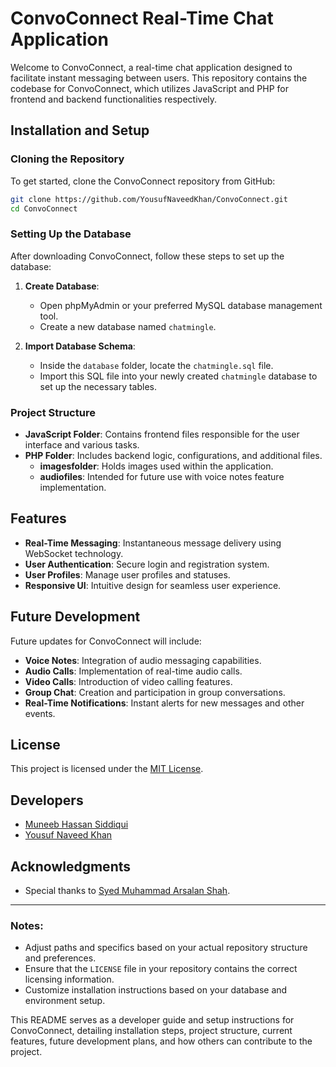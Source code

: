 # ConvoConnect Real-Time Chat Application

Welcome to ConvoConnect, a real-time chat application designed to facilitate instant messaging between users. This repository contains the codebase for ConvoConnect, which utilizes JavaScript and PHP for frontend and backend functionalities respectively.

## Installation and Setup

### Cloning the Repository

To get started, clone the ConvoConnect repository from GitHub:

```bash
git clone https://github.com/YousufNaveedKhan/ConvoConnect.git
cd ConvoConnect
```

### Setting Up the Database

After downloading ConvoConnect, follow these steps to set up the database:

1. **Create Database**: 
   - Open phpMyAdmin or your preferred MySQL database management tool.
   - Create a new database named `chatmingle`.

2. **Import Database Schema**:
   - Inside the `database` folder, locate the `chatmingle.sql` file.
   - Import this SQL file into your newly created `chatmingle` database to set up the necessary tables.

### Project Structure

- **JavaScript Folder**: Contains frontend files responsible for the user interface and various tasks.
- **PHP Folder**: Includes backend logic, configurations, and additional files.
  - **imagesfolder**: Holds images used within the application.
  - **audiofiles**: Intended for future use with voice notes feature implementation.

## Features

- **Real-Time Messaging**: Instantaneous message delivery using WebSocket technology.
- **User Authentication**: Secure login and registration system.
- **User Profiles**: Manage user profiles and statuses.
- **Responsive UI**: Intuitive design for seamless user experience.

## Future Development

Future updates for ConvoConnect will include:

- **Voice Notes**: Integration of audio messaging capabilities.
- **Audio Calls**: Implementation of real-time audio calls.
- **Video Calls**: Introduction of video calling features.
- **Group Chat**: Creation and participation in group conversations.
- **Real-Time Notifications**: Instant alerts for new messages and other events.

## License

This project is licensed under the [MIT License](LICENSE).

## Developers

- [Muneeb Hassan Siddiqui](https://github.com/MuneebHassanSiddiqui/)
- [Yousuf Naveed Khan](https://github.com/YousufNaveedKhan/)
 
## Acknowledgments

- Special thanks to [Syed Muhammad Arsalan Shah](https://github.com/SyedMuhammadArsalanShah/).


---

### Notes:

- Adjust paths and specifics based on your actual repository structure and preferences.
- Ensure that the `LICENSE` file in your repository contains the correct licensing information.
- Customize installation instructions based on your database and environment setup.

This README serves as a developer guide and setup instructions for ConvoConnect, detailing installation steps, project structure, current features, future development plans, and how others can contribute to the project.
